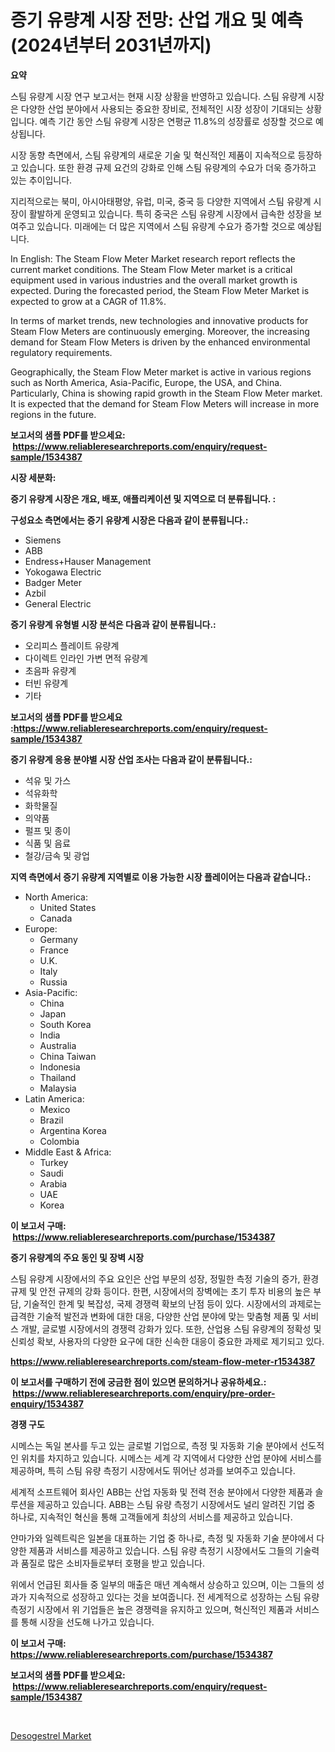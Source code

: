<p><h1>증기 유량계 시장 전망: 산업 개요 및 예측 (2024년부터 2031년까지)</h1></p><p><strong>요약</strong></p>
<p><p>스팀 유량계 시장 연구 보고서는 현재 시장 상황을 반영하고 있습니다. 스팀 유량계 시장은 다양한 산업 분야에서 사용되는 중요한 장비로, 전체적인 시장 성장이 기대되는 상황입니다. 예측 기간 동안 스팀 유량계 시장은 연평균 11.8%의 성장률로 성장할 것으로 예상됩니다.</p><p>시장 동향 측면에서, 스팀 유량계의 새로운 기술 및 혁신적인 제품이 지속적으로 등장하고 있습니다. 또한 환경 규제 요건의 강화로 인해 스팀 유량계의 수요가 더욱 증가하고 있는 추이입니다.</p><p>지리적으로는 북미, 아시아태평양, 유럽, 미국, 중국 등 다양한 지역에서 스팀 유량계 시장이 활발하게 운영되고 있습니다. 특히 중국은 스팀 유량계 시장에서 급속한 성장을 보여주고 있습니다. 미래에는 더 많은 지역에서 스팀 유량계 수요가 증가할 것으로 예상됩니다.</p><p>In English: The Steam Flow Meter Market research report reflects the current market conditions. The Steam Flow Meter market is a critical equipment used in various industries and the overall market growth is expected. During the forecasted period, the Steam Flow Meter Market is expected to grow at a CAGR of 11.8%.</p><p>In terms of market trends, new technologies and innovative products for Steam Flow Meters are continuously emerging. Moreover, the increasing demand for Steam Flow Meters is driven by the enhanced environmental regulatory requirements.</p><p>Geographically, the Steam Flow Meter market is active in various regions such as North America, Asia-Pacific, Europe, the USA, and China. Particularly, China is showing rapid growth in the Steam Flow Meter market. It is expected that the demand for Steam Flow Meters will increase in more regions in the future.</p></p>
<p><strong>보고서의 샘플 PDF를 받으세요: &nbsp;<a href="https://www.reliableresearchreports.com/enquiry/request-sample/1534387">https://www.reliableresearchreports.com/enquiry/request-sample/1534387</a></strong></p>
<p><strong>시장 세분화:</strong></p>
<p><strong> 증기 유량계 시장은 개요, 배포, 애플리케이션 및 지역으로 더 분류됩니다. :</strong></p>
<p><strong>구성요소 측면에서는 증기 유량계 시장은 다음과 같이 분류됩니다.:</strong></p>
<p><ul><li>Siemens</li><li>ABB</li><li>Endress+Hauser Management</li><li>Yokogawa Electric</li><li>Badger Meter</li><li>Azbil</li><li>General Electric</li></ul></p>
<p><strong> 증기 유량계 유형별 시장 분석은 다음과 같이 분류됩니다.:</strong></p>
<p><ul><li>오리피스 플레이트 유량계</li><li>다이렉트 인라인 가변 면적 유량계</li><li>초음파 유량계</li><li>터빈 유량계</li><li>기타</li></ul></p>
<p><strong>보고서의 샘플 PDF를 받으세요 :<a href="https://www.reliableresearchreports.com/enquiry/request-sample/1534387">https://www.reliableresearchreports.com/enquiry/request-sample/1534387</a></strong></p>
<p><strong> 증기 유량계 응용 분야별 시장 산업 조사는 다음과 같이 분류됩니다.:</strong></p>
<p><ul><li>석유 및 가스</li><li>석유화학</li><li>화학물질</li><li>의약품</li><li>펄프 및 종이</li><li>식품 및 음료</li><li>철강/금속 및 광업</li></ul></p>
<p><strong>지역 측면에서 증기 유량계 지역별로 이용 가능한 시장 플레이어는 다음과 같습니다.:</strong></p>
<p><ul>
    <li>
        North America:
        <ul>
            <li>United States</li>
            <li>Canada</li>
        </ul>
    </li>
    <li>
        Europe:
        <ul>
            <li>Germany</li>
            <li>France</li>
            <li>U.K.</li>
            <li>Italy</li>
            <li>Russia</li>
        </ul>
    </li>
    <li>
        Asia-Pacific:
        <ul>
            <li>China</li>
            <li>Japan</li>
            <li>South Korea</li>
            <li>India</li>
            <li>Australia</li>
            <li>China Taiwan</li>
            <li>Indonesia</li>
            <li>Thailand</li>
            <li>Malaysia</li>
        </ul>
    </li>
    <li>
        Latin America:
        <ul>
            <li>Mexico</li>
            <li>Brazil</li>
            <li>Argentina Korea</li>
            <li>Colombia</li>
        </ul>
    </li>
    <li>
        Middle East & Africa:
        <ul>
            <li>Turkey</li>
            <li>Saudi</li>
            <li>Arabia</li>
            <li>UAE</li>
            <li>Korea</li>
        </ul>
    </li>
    </ul></p>
<p><strong>이 보고서 구매: &nbsp;<a href="https://www.reliableresearchreports.com/purchase/1534387">https://www.reliableresearchreports.com/purchase/1534387</a></strong></p>
<p><strong>증기 유량계의 주요 동인 및 장벽 시장</strong></p>
<p><p>스팀 유량계 시장에서의 주요 요인은 산업 부문의 성장, 정밀한 측정 기술의 증가, 환경 규제 및 안전 규제의 강화 등이다. 한편, 시장에서의 장벽에는 초기 투자 비용의 높은 부담, 기술적인 한계 및 복잡성, 국제 경쟁력 확보의 난점 등이 있다. 시장에서의 과제로는 급격한 기술적 발전과 변화에 대한 대응, 다양한 산업 분야에 맞는 맞춤형 제품 및 서비스 개발, 글로벌 시장에서의 경쟁력 강화가 있다. 또한, 산업용 스팀 유량계의 정확성 및 신뢰성 확보, 사용자의 다양한 요구에 대한 신속한 대응이 중요한 과제로 제기되고 있다.</p></p>
<p><strong><a href="https://www.reliableresearchreports.com/steam-flow-meter-r1534387">https://www.reliableresearchreports.com/steam-flow-meter-r1534387</a></strong></p>
<p><strong>이 보고서를 구매하기 전에 궁금한 점이 있으면 문의하거나 공유하세요.: &nbsp;<a href="https://www.reliableresearchreports.com/enquiry/pre-order-enquiry/1534387">https://www.reliableresearchreports.com/enquiry/pre-order-enquiry/1534387</a></strong></p>
<p><strong>경쟁 구도</strong></p>
<p><p>시메스는 독일 본사를 두고 있는 글로벌 기업으로, 측정 및 자동화 기술 분야에서 선도적인 위치를 차지하고 있습니다. 시메스는 세계 각 지역에서 다양한 산업 분야에 서비스를 제공하며, 특히 스팀 유량 측정기 시장에서도 뛰어난 성과를 보여주고 있습니다. </p><p>세계적 소프트웨어 회사인 ABB는 산업 자동화 및 전력 전송 분야에서 다양한 제품과 솔루션을 제공하고 있습니다. ABB는 스팀 유량 측정기 시장에서도 널리 알려진 기업 중 하나로, 지속적인 혁신을 통해 고객들에게 최상의 서비스를 제공하고 있습니다.</p><p>얀마가와 일렉트릭은 일본을 대표하는 기업 중 하나로, 측정 및 자동화 기술 분야에서 다양한 제품과 서비스를 제공하고 있습니다. 스팀 유량 측정기 시장에서도 그들의 기술력과 품질로 많은 소비자들로부터 호평을 받고 있습니다.</p><p>위에서 언급된 회사들 중 일부의 매출은 매년 계속해서 상승하고 있으며, 이는 그들의 성과가 지속적으로 성장하고 있다는 것을 보여줍니다. 전 세계적으로 성장하는 스팀 유량 측정기 시장에서 위 기업들은 높은 경쟁력을 유지하고 있으며, 혁신적인 제품과 서비스를 통해 시장을 선도해 나가고 있습니다.</p></p>
<p><strong>이 보고서 구매: &nbsp; <a href="https://www.reliableresearchreports.com/purchase/1534387">https://www.reliableresearchreports.com/purchase/1534387</a></strong></p>
<p><strong>보고서의 샘플 PDF를 받으세요: &nbsp;<a href="https://www.reliableresearchreports.com/enquiry/request-sample/1534387">https://www.reliableresearchreports.com/enquiry/request-sample/1534387</a></strong><strong></strong></p>
<p>&nbsp;</p>
<p><p><a href="https://sulfuric-clavicle-d39.notion.site/Desogestrel-Market-Size-Growing-and-Forecasted-for-period-from-2024-2031-and-provides-complete-mar-b6acd79a9abf41dcbc9fcf8e09db45ae">Desogestrel Market</a></p></p>